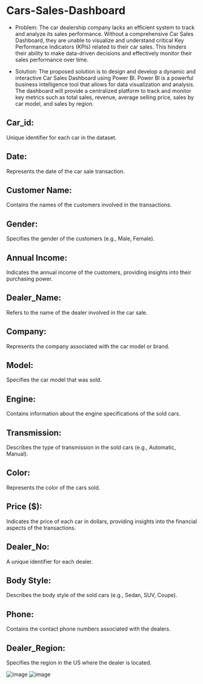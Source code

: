 # Cars-Sales-Dashboard
* Problem: The car dealership company lacks an efficient system to track and analyze its sales performance. Without a comprehensive Car Sales Dashboard, they are unable to visualize and understand critical Key Performance Indicators (KPIs) related to their car sales. This hinders their ability to make data-driven decisions and effectively monitor their sales performance over time.

* Solution: The proposed solution is to design and develop a dynamic and interactive Car Sales Dashboard using Power BI. Power BI is a powerful business intelligence tool that allows for data visualization and analysis. The dashboard will provide a centralized platform to track and monitor key metrics such as total sales, revenue, average selling price, sales by car model, and sales by region.

## Car_id:
Unique identifier for each car in the dataset.
## Date:
Represents the date of the car sale transaction.
## Customer Name:
Contains the names of the customers involved in the transactions.
## Gender:
Specifies the gender of the customers (e.g., Male, Female).
## Annual Income:
Indicates the annual income of the customers, providing insights into their purchasing power.
## Dealer_Name:
Refers to the name of the dealer involved in the car sale.
## Company:
Represents the company associated with the car model or brand.
## Model:
Specifies the car model that was sold.
## Engine:
Contains information about the engine specifications of the sold cars.
## Transmission:
Describes the type of transmission in the sold cars (e.g., Automatic, Manual).
## Color:
Represents the color of the cars sold.
## Price ($):
Indicates the price of each car in dollars, providing insights into the financial aspects of the transactions.
## Dealer_No:
A unique identifier for each dealer.
## Body Style:
Describes the body style of the sold cars (e.g., Sedan, SUV, Coupe).
## Phone:
Contains the contact phone numbers associated with the dealers.
## Dealer_Region:
Specifies the region in the US where the dealer is located.

![image](https://github.com/fadwamousa/Cars-Sales-Dashboard/assets/41644585/0fe2ce36-9b64-4299-9cdb-42c682425b8e)
![image](https://github.com/fadwamousa/Cars-Sales-Dashboard/assets/41644585/5a9249e5-546f-47fe-a341-d12e407b2a20)


